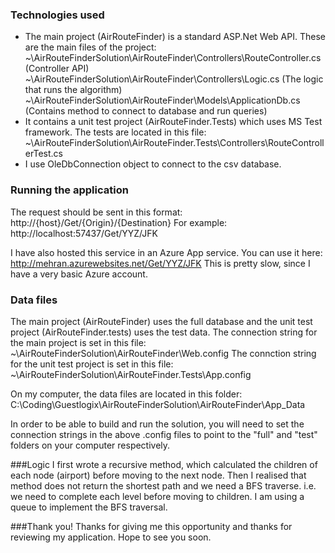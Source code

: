 ﻿### Technologies used
- The main project (AirRouteFinder) is a standard ASP.Net Web API.
	These are the main files of the project:
	~\AirRouteFinderSolution\AirRouteFinder\Controllers\RouteController.cs  (Controller API)
	~\AirRouteFinderSolution\AirRouteFinder\Controllers\Logic.cs  (The logic that runs the algorithm)
	~\AirRouteFinderSolution\AirRouteFinder\Models\ApplicationDb.cs   (Contains method to connect to database and run queries)
- It contains a unit test project (AirRouteFinder.Tests) which uses MS Test framework.
	The tests are located in this file:
	~\AirRouteFinderSolution\AirRouteFinder.Tests\Controllers\RouteControllerTest.cs
- I use OleDbConnection object to connect to the csv database.


### Running the application
The request should be sent in this format:
	http://{host}/Get/{Origin}/{Destination}
For example: 
	http://localhost:57437/Get/YYZ/JFK

I have also hosted this service in an Azure App service. You can use it here:
	http://mehran.azurewebsites.net/Get/YYZ/JFK
This is pretty slow, since I have a very basic Azure account.

### Data files
The main project (AirRouteFinder) uses the full database and the unit test project (AirRouteFinder.tests) uses the test data.
The connection string for the main project is set in this file:
	~\AirRouteFinderSolution\AirRouteFinder\Web.config
The connction string for the unit test project is set in this file:
	~\AirRouteFinderSolution\AirRouteFinder.Tests\App.config

On my computer, the data files are located in this folder:
	C:\Coding\Guestlogix\AirRouteFinderSolution\AirRouteFinder\App_Data

In order to be able to build and run the solution, you will need to set the connection strings in the above .config files to point to the "full" and "test" folders on your computer respectively.

###Logic
I first wrote a recursive method, which calculated the children of each node (airport) before moving to the next node.
Then I realised that method does not return the shortest path and we need a BFS traverse. i.e. we need to complete each level before moving to children.
I am using a queue to implement the BFS traversal.

###Thank you!
Thanks for giving me this opportunity and thanks for reviewing my application.
Hope to see you soon.


